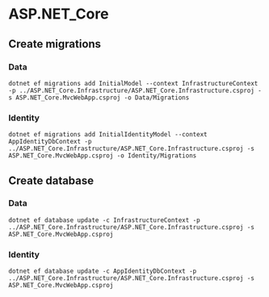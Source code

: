 # ASP.NET_Core
## Create migrations
### Data
```
dotnet ef migrations add InitialModel --context InfrastructureContext -p ../ASP.NET_Core.Infrastructure/ASP.NET_Core.Infrastructure.csproj -s ASP.NET_Core.MvcWebApp.csproj -o Data/Migrations
```
### Identity
```
dotnet ef migrations add InitialIdentityModel --context AppIdentityDbContext -p ../ASP.NET_Core.Infrastructure/ASP.NET_Core.Infrastructure.csproj -s ASP.NET_Core.MvcWebApp.csproj -o Identity/Migrations
```
## Create database
### Data
```
dotnet ef database update -c InfrastructureContext -p ../ASP.NET_Core.Infrastructure/ASP.NET_Core.Infrastructure.csproj -s ASP.NET_Core.MvcWebApp.csproj
```
### Identity
```
dotnet ef database update -c AppIdentityDbContext -p ../ASP.NET_Core.Infrastructure/ASP.NET_Core.Infrastructure.csproj -s ASP.NET_Core.MvcWebApp.csproj
```

